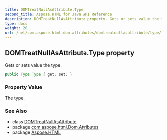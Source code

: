 ```yaml
---
title: DOMTreatNullAsAttribute.Type
second_title: Aspose.HTML for Java API Reference
description: DOMTreatNullAsAttribute property. Gets or sets value the type
type: docs
weight: 20
url: /net/com.aspose.html.dom.attributes/domtreatnullasattribute/type/
---
```

## DOMTreatNullAsAttribute.Type property

Gets or sets value the type.

```java
public Type Type { get; set; }
```

### Property Value

The type.

### See Also

* class [DOMTreatNullAsAttribute](../)
* package [com.aspose.html.Dom.Attributes](../../domtreatnullasattribute/)
* package [Aspose.HTML](../../../)
